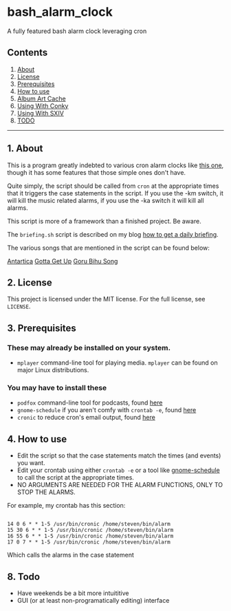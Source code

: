 # bash_alarm_clock
A fully featured bash alarm clock leveraging cron

## Contents
 1. [About](#1-about)
 2. [License](#2-license)
 3. [Prerequisites](#3-prerequisites)
 4. [How to use](#4-how-to-use)
 5. [Album Art Cache](#5-album-art-cache)
 6. [Using With Conky](#6-using-with-conky)
 7. [Using With SXIV](#6-using-with-sxiv) 
 8. [TODO](#8-todo)

***

## 1. About

This is a program greatly indebted to various cron alarm clocks like [this one](https://web.archive.org/web/20080617195246/http://grimthing.com/archives/2004/01/23/cron-mp3-alarm-clock/),
 though it has some features that those simple ones don't have.

Quite simply, the script should be called from `cron` at the appropriate times 
that it triggers the case statements in the script.  If you use the -km switch, 
it will kill the music related alarms, if you use the -ka switch it will kill all 
alarms.

This script is more of a framework than a finished project.  Be aware.

The `briefing.sh` script is described on my blog [how to get a daily briefing](https://ideatrash.net/2019/01/get-a-daily-briefing-without-big-brother.html).

The various songs that are mentioned in the script can be found below:

[Antartica](https://archive.org/details/jamendo-001358)
[Gotta Get Up](https://amzn.to/2XFrpcw)
[Goru Bihu Song](https://www.youtube.com/watch?v=UPHRDTWlMh4)

## 2. License

This project is licensed under the MIT license. For the full license, see `LICENSE`.

## 3. Prerequisites

### These may already be installed on your system.

 * `mplayer` command-line tool for playing media. `mplayer` can be found on major Linux distributions.

### You may have to install these

 * `podfox` command-line tool for podcasts, found [here](https://github.com/brtmr/podfox)
 * `gnome-schedule` if you aren't comfy with `crontab -e`, found [here](https://sourceforge.net/projects/gnome-schedule/)
 * `cronic` to reduce cron's email output, found [here](https://habilis.net/cronic/)

## 4. How to use

 * Edit the script so that the case statements match the times (and events) you want.
 * Edit your crontab using either `crontab -e` or a tool like [gnome-schedule](https://sourceforge.net/projects/gnome-schedule/) to call the script at the appropriate times. 
 * NO ARGUMENTS ARE NEEDED FOR THE ALARM FUNCTIONS, ONLY TO STOP THE ALARMS.
 
 For example, my crontab has this section:

``` 

14 0 6 * * 1-5 /usr/bin/cronic /home/steven/bin/alarm                                                                                                         
15 30 6 * * 1-5 /usr/bin/cronic /home/steven/bin/alarm  
16 55 6 * * 1-5 /usr/bin/cronic /home/steven/bin/alarm   
17 0 7 * * 1-5 /usr/bin/cronic /home/steven/bin/alarm   

```

 Which calls the alarms in the case statement

## 8. Todo

 * Have weekends be a bit more intuititive
 * GUI (or at least non-programatically editing) interface
